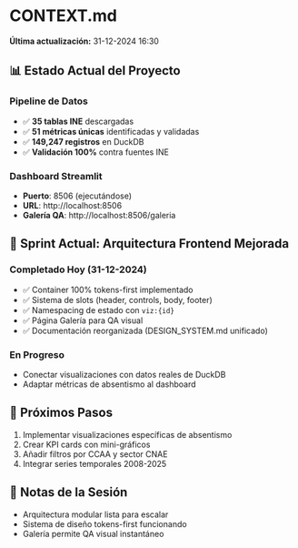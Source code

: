 # CONTEXT.md

**Última actualización:** 31-12-2024 16:30

## 📊 Estado Actual del Proyecto

### Pipeline de Datos
- ✅ **35 tablas INE** descargadas
- ✅ **51 métricas únicas** identificadas y validadas
- ✅ **149,247 registros** en DuckDB
- ✅ **Validación 100%** contra fuentes INE

### Dashboard Streamlit
- **Puerto**: 8506 (ejecutándose)
- **URL**: http://localhost:8506
- **Galería QA**: http://localhost:8506/galeria

## 🎯 Sprint Actual: Arquitectura Frontend Mejorada

### Completado Hoy (31-12-2024)
- ✅ Container 100% tokens-first implementado
- ✅ Sistema de slots (header, controls, body, footer)
- ✅ Namespacing de estado con `viz:{id}`
- ✅ Página Galería para QA visual
- ✅ Documentación reorganizada (DESIGN_SYSTEM.md unificado)

### En Progreso
- Conectar visualizaciones con datos reales de DuckDB
- Adaptar métricas de absentismo al dashboard

## 🚀 Próximos Pasos
1. Implementar visualizaciones específicas de absentismo
2. Crear KPI cards con mini-gráficos
3. Añadir filtros por CCAA y sector CNAE
4. Integrar series temporales 2008-2025

## 📝 Notas de la Sesión
- Arquitectura modular lista para escalar
- Sistema de diseño tokens-first funcionando
- Galería permite QA visual instantáneo